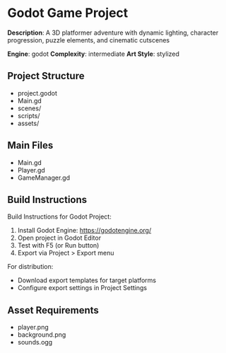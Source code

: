 # Godot Game Project

**Description**: A 3D platformer adventure with dynamic lighting, character progression, puzzle elements, and cinematic cutscenes

**Engine**: godot
**Complexity**: intermediate
**Art Style**: stylized

## Project Structure
- project.godot
- Main.gd
- scenes/
- scripts/
- assets/

## Main Files
- Main.gd
- Player.gd
- GameManager.gd
## Build Instructions
Build Instructions for Godot Project:

1. Install Godot Engine: https://godotengine.org/
2. Open project in Godot Editor
3. Test with F5 (or Run button)
4. Export via Project > Export menu

For distribution:
- Download export templates for target platforms
- Configure export settings in Project Settings


## Asset Requirements
- player.png
- background.png
- sounds.ogg
